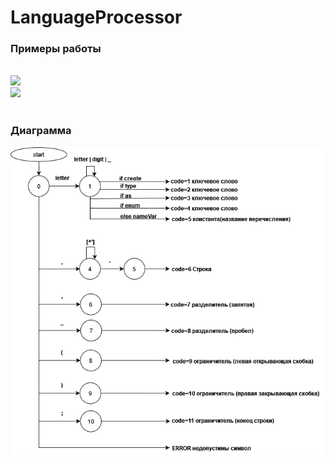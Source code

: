 ﻿# LanguageProcessor

### Примеры работы
<br>
<img src="https://github.com/StudentNSTU/Language_compiler/assets/160150922/adef594b-4085-44ac-b16f-a8b6f9b3eded"/>
<br/>
<img src="https://github.com/StudentNSTU/Language_compiler/assets/160150922/8394a94a-44fc-4aa6-829a-84781aa6dd2f"/>
<br/><br/>

### Диаграмма
<img src="https://github.com/IRuuy/LanguageProcessor/raw/main/docs/lexer/%D0%94%D0%B8%D0%B0%D0%B3%D1%80%D0%B0%D0%BC%D0%BC%D0%B0.png"/>

